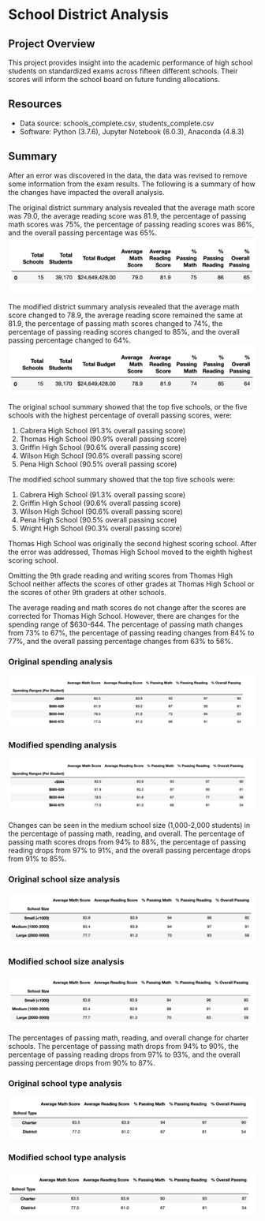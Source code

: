 # School District Analysis

## Project Overview

This project provides insight into the academic performance of high school students on standardized exams across fifteen different schools. Their scores will inform the school board on future funding allocations.

## Resources
- Data source: schools_complete.csv, students_complete.csv
- Software: Python (3.7.6), Jupyter Notebook (6.0.3), Anaconda (4.8.3)

## Summary

After an error was discovered in the data, the data was revised to remove some information from the exam results. The following is a summary of how the changes have impacted the overall analysis.

The original district summary analysis revealed that the average math score was 79.0, the average reading score was 81.9, the percentage of passing math scores was 75%, the percentage of passing reading scores was 86%, and the overall passing percentage was 65%.
<img src="README Images /PyCitySchoolsDistrictSummary.png">

The modified district summary analysis revealed that the average math score changed to 78.9, the average reading score remained the same at 81.9, the percentage of passing math scores changed to 74%, the percentage of passing reading scores changed to 85%, and the overall passing percentage changed to 64%.
<img src="README Images /PyCitySchoolsChallengeDistrictSummary.png">

The original school summary showed that the top five schools, or the five schools with the highest percentage of overall passing scores, were:
1. Cabrera High School (91.3% overall passing score)
2. Thomas High School (90.9% overall passing score)
3. Griffin High School (90.6% overall passing score)
4. Wilson High School (90.6% overall passing score)
5. Pena High School (90.5% overall passing score)

The modified school summary showed that the top five schools were:
1. Cabrera High School (91.3% overall passing score)
2. Griffin High School (90.6% overall passing score)
3. Wilson High School (90.6% overall passing score)
4. Pena High School (90.5% overall passing score)
5. Wright High School (90.3% overall passing score)

Thomas High School was originally the second highest scoring school. After the error was addressed, Thomas High School moved to the eighth highest scoring school.

Omitting the 9th grade reading and writing scores from Thomas High School neither affects the scores of other grades at Thomas High School or the scores of other 9th graders at other schools.

The average reading and math scores do not change after the scores are corrected for Thomas High School. However, there are changes for the spending range of $630-644. The percentage of passing math changes from 73% to 67%, the percentage of passing reading changes from 84% to 77%, and the overall passing percentage changes from 63% to 56%.

### Original spending analysis
<img src="README Images /PyCitySchoolsSpending.png">

### Modified spending analysis
<img src="README Images /PyCitySchoolsChallengeSpending.png">

Changes can be seen in the medium school size (1,000-2,000 students) in the percentage of passing math, reading, and overall. The percentage of passing math scores drops from 94% to 88%, the percentage of passing reading drops from 97% to 91%, and the overall passing percentage drops from 91% to 85%.

### Original school size analysis
<img src="README Images /PyCitySchoolsSize.png">

### Modified school size analysis
<img src="README Images /PyCitySchoolsChallengeSize.png">

The percentages of passing math, reading, and overall change for charter schools. The percentage of passing math drops from 94% to 90%, the percentage of passing reading drops from 97% to 93%, and the overall passing percentage drops from 90% to 87%.
### Original school type analysis
<img src="README Images /PyCitySchoolsType.png">

### Modified school type analysis
<img src="README Images /PyCitySchoolsChallengeType.png">
